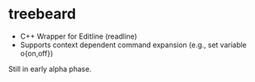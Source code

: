treebeard
=========

- C++ Wrapper for Editline (readline)
- Supports context dependent command expansion
  (e.g., set variable o<TAB>{on,off})

Still in early alpha phase.
